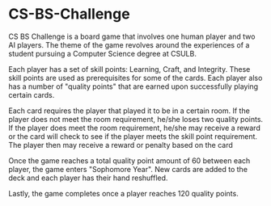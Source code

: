 # CS-BS-Challenge

CS BS Challenge is a board game that involves one human player and two AI players.
The theme of the game revolves around the experiences of a student pursuing
a Computer Science degree at CSULB.

Each player has a set of skill points: Learning, Craft, and Integrity. These skill points
are used as prerequisites for some of the cards. Each player also has a number of "quality points"
that are earned upon successfully playing certain cards. 

Each card requires the player that played it to be in a certain room. If the player does not meet
the room requirement, he/she loses two quality points. If the player does meet the room requirement, he/she
may receive a reward or the card will check to see if the player meets the skill point requirement. The player then
may receive a reward or penalty based on the card

Once the game reaches a total quality point amount of 60 between each player, the game enters "Sophomore Year".
New cards are added to the deck and each player has their hand reshuffled.

Lastly, the game completes once a player reaches 120 quality points.
